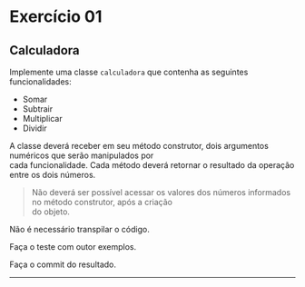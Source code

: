 # Exercício 01

## Calculadora

Implemente uma classe `calculadora` que contenha as seguintes funcionalidades:

+ Somar
+ Subtrair
+ Multiplicar
+ Dividir

A classe deverá receber em seu método construtor, dois argumentos numéricos que serão manipulados por  
cada funcionalidade. Cada método deverá retornar o resultado da operação entre os dois números.

> Não deverá ser possível acessar os valores dos números informados no método construtor, após a criação  
> do objeto.

Não é necessário transpilar o código.

Faça o teste com outor exemplos.

Faça o commit do resultado.

---
